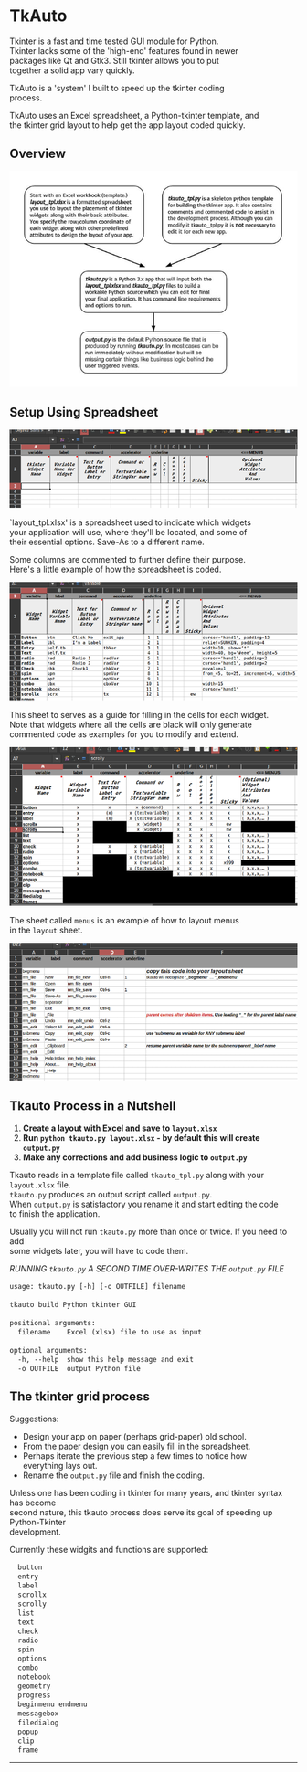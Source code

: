 # TkAuto

Tkinter is a fast and time tested GUI module for Python.  
Tkinter lacks some of the 'high-end' features found in newer  
packages like Qt and Gtk3. Still tkinter allows you to put  
together a solid app vary quickly.

TkAuto is a 'system' I built to speed up the tkinter coding  
process.

TkAuto uses an Excel spreadsheet, a Python-tkinter template, and  
the tkinter grid layout to help get the app layout coded quickly.


## Overview

![overview](images/tkauto.jpg)
 

## Setup Using Spreadsheet

![Spreadsheet](images/layout1.png)

`layout_tpl.xlsx' is a spreadsheet used to indicate which widgets  
your application will use, where they'll be located, and some of  
their essential options. Save-As to a different name.

Some columns are commented to further define their purpose.  
Here's a little example of how the spreadsheet is coded.  

![Spreadsheet](images/layout2.png)

This sheet to serves as a guide for filling in the cells for each widget.  
Note that widgets where all the cells are black will only generate  
commented code as examples for you to modify and extend.

![Spreadsheet](images/layout3.png)

The sheet called `menus` is an example of how to layout menus  
in the `layout` sheet.

![Spreadsheet](images/layout4.png)

## Tkauto Process in a Nutshell
1. **Create a layout with Excel and save to `layout.xlsx`**  
2. **Run `python tkauto.py layout.xlsx` - by default this will create `output.py`**  
3. **Make any corrections and add business logic to `output.py`**

Tkauto reads in a template file called `tkauto_tpl.py` along with your `layout.xlsx` file.  
`tkauto.py` produces an output script called `output.py`.  
When `output.py` is satisfactory you rename it and start editing the code  
to finish the application.  

Usually you will not run `tkauto.py` more than once or twice. If you need to add  
some widgets later, you will have to code them.  


*RUNNING `tkauto.py` A SECOND TIME OVER-WRITES THE `output.py` FILE*  

```
usage: tkauto.py [-h] [-o OUTFILE] filename

tkauto build Python tkinter GUI

positional arguments:
  filename    Excel (xlsx) file to use as input

optional arguments:
  -h, --help  show this help message and exit
  -o OUTFILE  output Python file

```

## The tkinter grid process

Suggestions:  
- Design your app on paper (perhaps grid-paper) old school.
- From the paper design you can easily fill in the spreadsheet.
- Perhaps iterate the previous step a few times to notice how  
  everything lays out.  
- Rename the `output.py` file and finish the coding.  

Unless one has been coding in tkinter for many years, and tkinter syntax has become  
second nature, this tkauto process does serve its goal of speeding up Python-Tkinter  
development.  

Currently these widgits and functions are supported:  
```
  button
  entry
  label
  scrollx
  scrolly
  list
  text
  check
  radio  
  spin
  options
  combo
  notebook
  geometry
  progress  
  beginmenu endmenu
  messagebox
  filedialog
  popup
  clip
  frame
```
---
